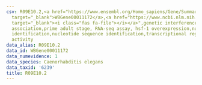 ```yaml
---
csv: R09E10.2,<a href="https://www.ensembl.org/Homo_sapiens/Gene/Summary?db=core;g=WBGene00011172"
  target="_blank">WBGene00011172</a>,<a href="https://www.ncbi.nlm.nih.gov/pubmed/30894454"
  target="_blank"><i class="fas fa-file"></i></a>",genetic interference,functional
  association,prime adult stage, RNA-seq assay, hsf-1 overexpression,nucleotide sequence
  identification,nucleotide sequence identification,transcriptional regulation,up-regulates
  activity
data_alias: R09E10.2
data_id: WBGene00011172
data_numevidence: 1
data_species: Caenorhabditis elegans
data_taxid: '6239'
title: R09E10.2
---
```

